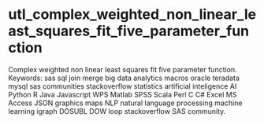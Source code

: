 # utl_complex_weighted_non_linear_least_squares_fit_five_parameter_function
Complex weighted non linear least squares fit five parameter function.  Keywords: sas sql join merge big data analytics macros oracle teradata mysql sas communities stackoverflow statistics artificial inteligence AI Python R Java Javascript WPS Matlab SPSS Scala Perl C C# Excel MS Access JSON graphics maps NLP natural language processing machine learning igraph DOSUBL DOW loop stackoverflow SAS community.
